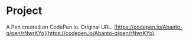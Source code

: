 # Project

A Pen created on CodePen.io. Original URL: [https://codepen.io/Abanto-q/pen/rNwrKYo](https://codepen.io/Abanto-q/pen/rNwrKYo).


